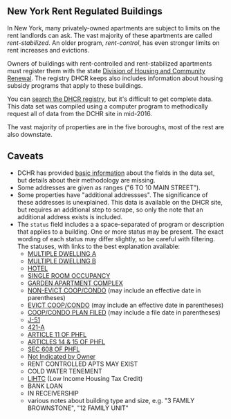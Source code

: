 New York Rent Regulated Buildings 
---------------------------------

In New York, many privately-owned apartments are subject to limits on the rent landlords can ask. The vast majority of these apartments are called *rent-stabilized*. An older program, *rent-control*, has even stronger limits on rent increases and evictions.

Owners of buildings with rent-controlled and rent-stabilized apartments must register them with the state [Division of Housing and Community Renewal](http://www.nyshcr.org). The registry DHCR keeps also includes information about housing subsidy programs that apply to these buildings.

You can [search the DHCR registry](https://apps.hcr.ny.gov/BuildingSearch/), but it's difficult to get complete data. This data set was compiled using a computer program to methodically request all of data from the DCHR site in mid-2016.

The vast majority of properties are in the five boroughs, most of the rest are also downstate.

## Caveats
* DCHR has provided [basic information](https://apps.hcr.ny.gov/buildingsearch/popup.aspx) about the fields in the data set, but details about their methodology are missing.
* Some addresses are given as ranges ("6 TO 10 MAIN STREET").
* Some properties have "additional addressses". The significance of these addresses is unexplained. This data is available on the DHCR site, but requires an additional step to scrape, so only the note that an additional address exists is included.
* The `status` field includes a a space-separated of program or description that applies to a building. One or more status may be present. The exact wording of each status may differ slightly, so be careful with filtering. The statuses, with links to the best explanation available:
    * [MULTIPLE DWELLING A](https://apps.hcr.ny.gov/buildingsearch/popup.aspx#DwellingA)
    * [MULTIPLE DWELLING B](https://apps.hcr.ny.gov/buildingsearch/popup.aspx#DwellingB)
    * [HOTEL](https://apps.hcr.ny.gov/buildingsearch/popup.aspx#Hotel)
    * [SINGLE ROOM OCCUPANCY](https://apps.hcr.ny.gov/buildingsearch/popup.aspx#SingleRoom)
    * [GARDEN APARTMENT COMPLEX](https://apps.hcr.ny.gov/buildingsearch/popup.aspx#Garden)
    * [NON-EVICT COOP/CONDO](https://apps.hcr.ny.gov/buildingsearch/popup.aspx#NonEvict) (may include an effective date in parentheses)
    * [EVICT COOP/CONDO](https://apps.hcr.ny.gov/buildingsearch/popup.aspx#Evict) (may include an effective date in parentheses)
    * [COOP/CONDO PLAN FILED](https://apps.hcr.ny.gov/buildingsearch/popup.aspx#Coop) (may include a file date in parentheses)
    * [J-51](http://www1.nyc.gov/site/hpd/developers/tax-incentives-j51.page)
    * [421-A](http://www1.nyc.gov/site/hpd/developers/tax-incentives-421a.page)
    * [ARTICLE 11 OF PHFL](https://apps.hcr.ny.gov/buildingsearch/popup.aspx#Article11)
    * [ARTICLES 14 & 15 OF PHFL](https://apps.hcr.ny.gov/buildingsearch/popup.aspx#Article14and15)
    * [SEC 608 OF PHFL](https://apps.hcr.ny.gov/buildingsearch/popup.aspx#Section608)
    * [Not Indicated by Owner](https://apps.hcr.ny.gov/buildingsearch/popup.aspx#NotIndicated)
    * RENT CONTROLLED APTS MAY EXIST
    * COLD WATER TENEMENT
    * [LIHTC](https://www.huduser.gov/portal/datasets/lihtc.html) (Low Income Housing Tax Credit)
    * BANK LOAN
    * IN RECEIVERSHIP
    * various notes about building type and size, e.g. "3 FAMILY BROWNSTONE", "12 FAMILY UNIT"
